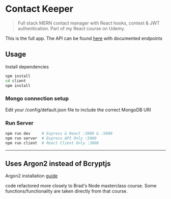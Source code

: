 # Contact Keeper

> Full stack MERN contact manager with React hooks, context & JWT authentication. Part of my React course on Udemy.

This is the full app. The API can be found [here](https://github.com/bradtraversy/contact_keeper_api) with documented endpoints

## Usage

Install dependencies

```bash
npm install
cd client
npm install
```

### Mongo connection setup

Edit your /config/default.json file to include the correct MongoDB URI

### Run Server

```bash
npm run dev     # Express & React :3000 & :5000
npm run server  # Express API Only :5000
npm run client  # React Client Only :3000
```
----------------------------------------------------------------
## Uses Argon2 instead of Bcryptjs

Argon2 installation [guide](https://www.npmjs.com/package/argon2 "argon2 npm")

code refactored more closely to Brad's Node masterclass course. Some functions/functionality are taken directly from that course. 